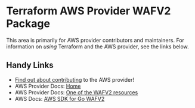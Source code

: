 # Terraform AWS Provider WAFV2 Package

This area is primarily for AWS provider contributors and maintainers. For information on _using_ Terraform and the AWS provider, see the links below.


## Handy Links

* [Find out about contributing](https://hashicorp.github.io/terraform-provider-aws/#contribute) to the AWS provider!
* AWS Provider Docs: [Home](https://registry.terraform.io/providers/hashicorp/aws/latest/docs)
* AWS Provider Docs: [One of the WAFV2 resources](https://registry.terraform.io/providers/hashicorp/aws/latest/docs/resources/wafv2_ip_set)
* AWS Docs: [AWS SDK for Go WAFV2](https://docs.aws.amazon.com/sdk-for-go/api/service/wafv2/)
